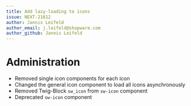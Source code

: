 ```yaml
---
title: Add lazy-loading to icons
issue: NEXT-21612
author: Jannis Leifeld
author_email: j.leifeld@shopware.com
author_github: Jannis Leifeld
---
```

# Administration
* Removed single icon components for each icon
* Changed the general icon component to load all icons asynchronously
* Removed Twig-Block `sw_icon` from `sw-icon` component
* Deprecated `sw-icon` component
